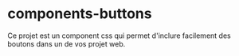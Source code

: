 # components-buttons
Ce projet est un component css qui permet d'inclure facilement des boutons dans un de vos projet web.
